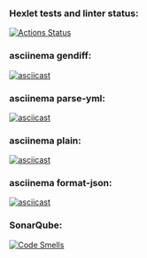 ### Hexlet tests and linter status:
[![Actions Status](https://github.com/Zhekachka/qa-auto-engineer-javascript-project-87/actions/workflows/hexlet-check.yml/badge.svg)](https://github.com/Zhekachka/qa-auto-engineer-javascript-project-87/actions)

### asciinema gendiff:
[![asciicast](https://asciinema.org/a/nCs8jypcIHiD6EkXl6VshxhpY.svg)](https://asciinema.org/a/nCs8jypcIHiD6EkXl6VshxhpY)

### asciinema parse-yml:
[![asciicast](https://asciinema.org/a/AkTiP6yzlSljUo9vPyOMhh5sE.svg)](https://asciinema.org/a/AkTiP6yzlSljUo9vPyOMhh5sE)

### asciinema plain:
[![asciicast](https://asciinema.org/a/GmuOaOfMmv45WQCZ0ZjLELPgp.svg)](https://asciinema.org/a/GmuOaOfMmv45WQCZ0ZjLELPgp)

### asciinema format-json:
[![asciicast](https://asciinema.org/a/9sZaCjQz1yqvmvtEAFEgEKv9O.svg)](https://asciinema.org/a/9sZaCjQz1yqvmvtEAFEgEKv9O)

### SonarQube:
[![Code Smells](https://sonarcloud.io/api/project_badges/measure?project=Zhekachka_qa-auto-engineer-javascript-project-87&metric=code_smells)](https://sonarcloud.io/summary/new_code?id=Zhekachka_qa-auto-engineer-javascript-project-87)
